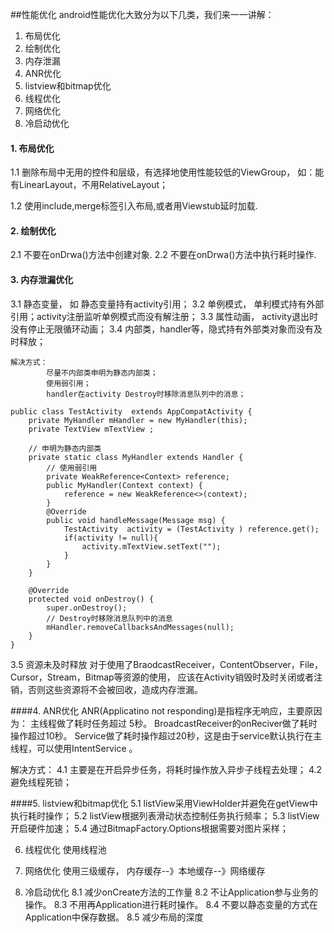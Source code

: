 ##性能优化
android性能优化大致分为以下几类，我们来一一讲解：
1. 布局优化
2. 绘制优化
3. 内存泄漏
4. ANR优化
5. listview和bitmap优化
6. 线程优化
7. 网络优化
8. 冷启动优化

#### 1. 布局优化
1.1 删除布局中无用的控件和层级，有选择地使用性能较低的ViewGroup，
如：能有LinearLayout，不用RelativeLayout；

1.2 使用include,merge标签引入布局,或者用Viewstub延时加载.

#### 2. 绘制优化
2.1 不要在onDrwa()方法中创建对象.
2.2 不要在onDrwa()方法中执行耗时操作.

#### 3. 内存泄漏优化
3.1 静态变量， 如 静态变量持有activity引用；
3.2 单例模式， 单利模式持有外部引用；activity注册监听单例模式而没有解注册；
3.3 属性动画， activity退出时没有停止无限循环动画；
3.4 内部类，handler等，隐式持有外部类对象而没有及时释放；
```
解决方式：
        尽量不内部类申明为静态内部类；
        使用弱引用；
        handler在activity Destroy时移除消息队列中的消息；

public class TestActivity  extends AppCompatActivity {
    private MyHandler mHandler = new MyHandler(this);
    private TextView mTextView ;

    // 申明为静态内部类
    private static class MyHandler extends Handler {
        // 使用弱引用
        private WeakReference<Context> reference;
        public MyHandler(Context context) {
            reference = new WeakReference<>(context);
        }
        @Override
        public void handleMessage(Message msg) {
            TestActivity  activity = (TestActivity ) reference.get();
            if(activity != null){
                activity.mTextView.setText("");
            }
        }
    }

    @Override
    protected void onDestroy() {
        super.onDestroy();
        // Destroy时移除消息队列中的消息
        mHandler.removeCallbacksAndMessages(null);
    }
}

```
3.5 资源未及时释放
对于使用了BraodcastReceiver，ContentObserver，File，Cursor，Stream，Bitmap等资源的使用，
应该在Activity销毁时及时关闭或者注销，否则这些资源将不会被回收，造成内存泄漏。

####4. ANR优化
ANR(Applicatino not responding)是指程序无响应，主要原因为：
主线程做了耗时任务超过 5秒。
BroadcastReceiver的onReciver做了耗时操作超过10秒。
Service做了耗时操作超过20秒，这是由于service默认执行在主线程，可以使用IntentService 。

解决方式：
4.1 主要是在开启异步任务，将耗时操作放入异步子线程去处理；
4.2 避免线程死锁；

####5. listview和bitmap优化
5.1 listView采用ViewHolder并避免在getView中执行耗时操作；
5.2 listView根据列表滑动状态控制任务执行频率；
5.3 listView开启硬件加速；
5.4 通过BitmapFactory.Options根据需要对图片采样；

6. 线程优化
使用线程池

7. 网络优化
使用三级缓存， 内存缓存--》本地缓存--》网络缓存
8. 冷启动优化
8.1 减少onCreate方法的工作量
8.2 不让Application参与业务的操作。
8.3 不用再Application进行耗时操作。
8.4 不要以静态变量的方式在Application中保存数据。
8.5 减少布局的深度




